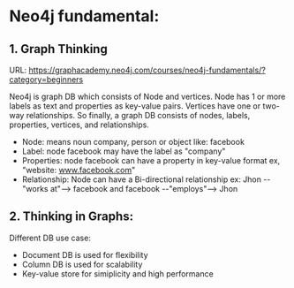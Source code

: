 
# Neo4j fundamental:
## 1. Graph Thinking
URL: https://graphacademy.neo4j.com/courses/neo4j-fundamentals/?category=beginners

Neo4j is graph DB which consists of Node and vertices. Node has 1 or more labels as text and properties as key-value pairs.
Vertices have one or two-way relationships.
So finally, a graph DB consists of nodes, labels, properties, vertices, and relationships.

- Node: means noun company, person or object like: facebook
- Label: node facebook may have the label as "company"
- Properties:  node facebook can have a property in key-value format ex,  "website: www.facebook.com"
- Relationship: Node can have a Bi-directional relationship ex: Jhon --"works at"--> facebook and facebook --"employs"--> Jhon


## 2. Thinking in Graphs:
Different DB use case:
- Document DB is used for flexibility
- Column DB is used for scalability
- Key-value store for simiplicity and high performance

